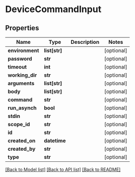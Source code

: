 # DeviceCommandInput

## Properties
Name | Type | Description | Notes
------------ | ------------- | ------------- | -------------
**environment** | **list[str]** |  | [optional] 
**password** | **str** |  | [optional] 
**timeout** | **int** |  | [optional] 
**working_dir** | **str** |  | [optional] 
**arguments** | **list[str]** |  | [optional] 
**body** | **list[str]** |  | [optional] 
**command** | **str** |  | [optional] 
**run_asynch** | **bool** |  | [optional] 
**stdin** | **str** |  | [optional] 
**scope_id** | **str** |  | [optional] 
**id** | **str** |  | [optional] 
**created_on** | **datetime** |  | [optional] 
**created_by** | **str** |  | [optional] 
**type** | **str** |  | [optional] 

[[Back to Model list]](../README.md#documentation-for-models) [[Back to API list]](../README.md#documentation-for-api-endpoints) [[Back to README]](../README.md)



